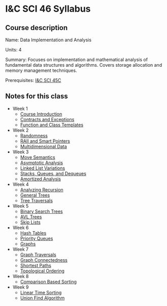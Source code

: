 # I&C SCI 46 Syllabus

## Course description

Name: Data Implementation and Analysis

Units: 4

Summary: Focuses on implementation and mathematical analysis of fundamental data structures and algorithms. Covers storage allocation and memory management techniques.

Prerequisites: [I&C SCI 45C](../../fall-2020/ics-45c/syllabus.md)

## Notes for this class

- Week 1
    - [Course Introduction](./week1/course-intro.md)
    - [Contracts and Exceptions](./week1/exceptions.md)
    - [Function and Class Templates](./week1/templates.md)
- Week 2
    - [Randomness](./week2/randomness.md)
    - [RAII and Smart Pointers](./week2/raii-and-smart-pointers.md)
    - [Multidimensional Data](./week2/multidimensional-data.md)
- Week 3
    - [Move Semantics](./week3/move-semantics.md)
    - [Asymptotic Analysis](./week3/asymptotic-analysis.md)
    - [Linked List Variations](./week3/linked-list-variations.md)
    - [Stacks, Queues, and Dequeues](./week3/stacks-queues-dequeues.md)
    - [Amortized Analysis](./week3/amortized-analysis.md)
- Week 4
    - [Analyzing Recursion](./week4/analyizing-recursion.md)
    - [General Trees](./week4/general-trees.md)
    - [Tree Traversals](./week4/tree-traversals.md)
- Week 5
    - [Binary Search Trees](./week5/binary-search-trees.md)
    - [AVL Trees](./week5/avl-trees.md)
    - [Skip Lists](./week5/skip-lists.md)
- Week 6
    - [Hash Tables](./week6/hash-tables.md)
    - [Priority Queues](./week6/priority-queues.md)
    - [Graphs](./week6/graphs.md)
- Week 7
    - [Graph Traversals](./week7/graph-traversals.md)
    - [Graph Connectedness](./week7/graph-connectedness.md)
    - [Shortest Paths](./week7/shortest-paths.md)
    - [Topological Ordering](./week7/topological-ordering.md)
- Week 8
    - [Comparison Based Sorting](./week8/comparison-based-sorting.md)
- Week 9
    - [Linear Time Sorting](./week9/linear-time-sorting.md)
    - [Union Find Algorithm](./week9/union-find-algorithm.md)
